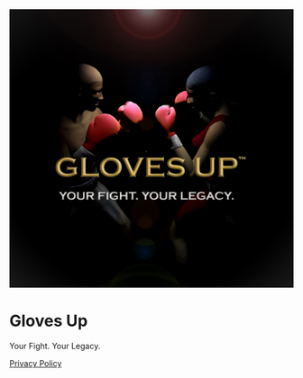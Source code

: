 <!DOCTYPE html>
<html lang="en">
<head>
</head>
<body>
  <img src="Assets/Gloves up_game cover.jpg" alt="Gloves Up Cover Art" width="600">

  <h1>Gloves Up</h1>
  <p>Your Fight. Your Legacy.</p>
  <a href="https://app.termly.io/dashboard/website/c5014250-07f5-4a21-abe3-8449879511e5/privacy-policy" target="_blank">Privacy Policy</a>
</body>
</html>
